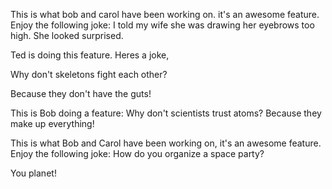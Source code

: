 This is what bob and carol have been working on. it's an awesome feature. Enjoy the following joke:
I told my wife she was drawing her eyebrows too high. She looked surprised.

Ted is doing this feature. Heres a joke,  

Why don't skeletons fight each other?

Because they don't have the guts!

This is Bob doing a feature:
Why don't scientists trust atoms? Because they make up everything!

This is what Bob and Carol have been working on, it's an awesome feature. Enjoy the following joke:
How do you organize a space party?

You planet!